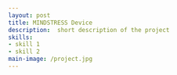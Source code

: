 ```yaml
---
layout: post
title: MINDSTRESS Device
description:  short description of the project
skills: 
- skill 1
- skill 2
main-image: /project.jpg 
---
```

